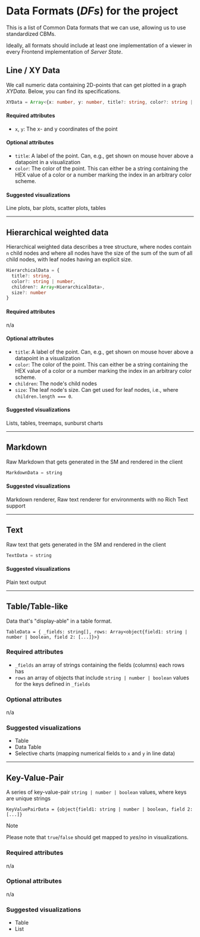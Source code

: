# Data Formats (*DFs*) for the project

This is a list of Common Data formats that we can use, allowing us to use standardized CBMs.

Ideally, all formats should include at least one implementation of a viewer in every Frontend implementation of *Server State*.

## Line / XY Data
We call numeric data containing 2D-points that can get plotted in a graph *XYData*. Below, you can find its specifications.

```ts
XYData = Array<{x: number, y: number, title?: string, color?: string | number}>
```

#### Required attributes
- `x`, `y`: The x- and y coordinates of the point

#### Optional attributes
- `title`: A label of the point. Can, e.g., get shown on mouse hover above a datapoint in a visualization
- `color`: The color of the point. This can either be a string containing the HEX value of a color or a number
  marking the index in an arbitrary color scheme.

#### Suggested visualizations
Line plots, bar plots, scatter plots, tables

---

## Hierarchical weighted data
Hierarchical weighted data describes a tree structure, where nodes contain `n` child nodes and where all nodes have the size 
of the sum of the sum of all child nodes, with leaf nodes having an explicit size.


```ts
HierarchicalData = { 
  title?: string, 
  color?: string | number, 
  children?: Array<HierarchicalData>, 
  size?: number 
}
```

#### Required attributes
n/a

#### Optional attributes
- `title`: A label of the point. Can, e.g., get shown on mouse hover above a datapoint in a visualization
- `color`: The color of the point. This can either be a string containing the HEX value of a color or a number
  marking the index in an arbitrary color scheme.
- `children`: The node's child nodes
- `size`: The leaf node's size. Can get used for leaf nodes, i.e., where `children.length === 0`.

#### Suggested visualizations
Lists, tables, treemaps, sunburst charts

---

## Markdown
Raw Markdown that gets generated in the SM and rendered in the client

```ts
MarkdownData = string
```

#### Suggested visualizations
Markdown renderer, Raw text renderer for environments with no Rich Text support

---

## Text
Raw text that gets generated in the SM and rendered in the client

```ts
TextData = string
```

#### Suggested visualizations
Plain text output

---


## Table/Table-like
Data that's "display-able" in a table format.

```
TableData = { _fields: string[], rows: Array<object{field1: string | number | boolean, field 2: [...]}>}
```

### Required attributes
- `_fields` an array of strings containing the fields (columns) each rows has
- `rows` an array of objects that include `string | number | boolean` values for the keys defined in `_fields`

### Optional attributes
n/a

### Suggested visualizations
- Table
- Data Table
- Selective charts (mapping numerical fields to `x` and `y` in line data)

---

## Key-Value-Pair
A series of key-value-pair `string | number | boolean` values, where keys are unique strings

```
KeyValuePairData = {object{field1: string | number | boolean, field 2: [...]}
```

> [!Note]
> Please note that `true`/`false` should get mapped to *yes*/*no* in visualizations.

### Required attributes
n/a

### Optional attributes
n/a

### Suggested visualizations
- Table
- List
